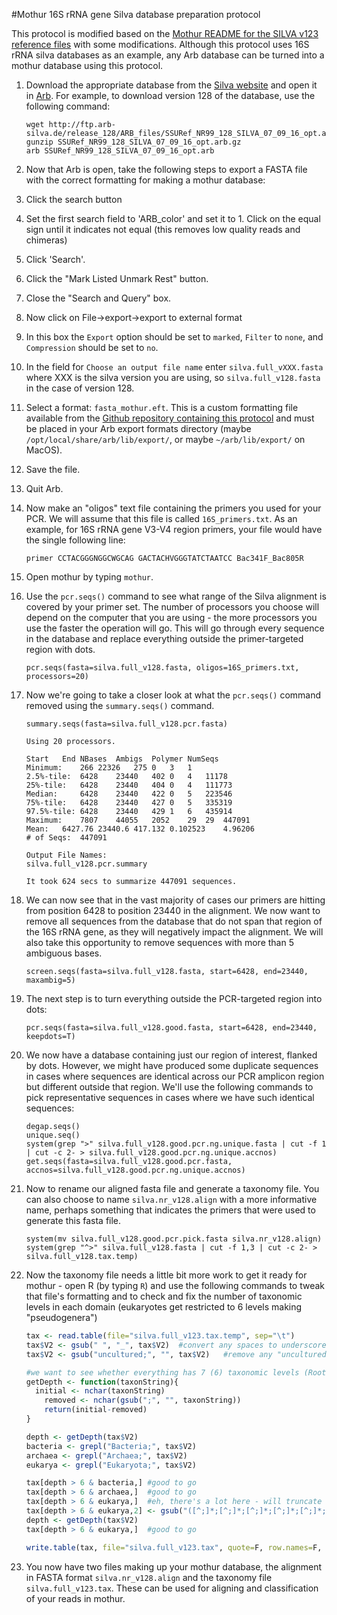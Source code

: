 #Mothur 16S rRNA gene Silva database preparation protocol

This protocol is modified based on the [Mothur README for the SILVA v123 reference files](http://blog.mothur.org/2015/12/03/SILVA-v123-reference-files/) with some modifications. Although this protocol uses 16S rRNA silva databases as an example, any Arb database can be turned into a mothur database using this protocol.

1. Download the appropriate database from the [Silva website](https://www.arb-silva.de/download/arb-files/) and open it in [Arb](http://www.arb-home.de/). For example, to download version 128 of the database, use the following command:

    ```
    wget http://ftp.arb-silva.de/release_128/ARB_files/SSURef_NR99_128_SILVA_07_09_16_opt.arb.gz
    gunzip SSURef_NR99_128_SILVA_07_09_16_opt.arb.gz
    arb SSURef_NR99_128_SILVA_07_09_16_opt.arb
    ```

2. Now that Arb is open, take the following steps to export a FASTA file with the correct formatting for making a mothur database:
  1. Click the search button
  2. Set the first search field to 'ARB_color' and set it to 1. Click on the equal sign until it indicates not equal (this removes low quality reads and chimeras)
  3. Click 'Search'.
  4. Click the "Mark Listed Unmark Rest" button.
  5. Close the "Search and Query" box.
  6. Now click on File->export->export to external format
  7. In this box the `Export` option should be set to `marked`, `Filter` to `none`, and `Compression` should be set to `no`.
  8. In the field for `Choose an output file name` enter `silva.full_vXXX.fasta` where XXX is the silva version you are using, so `silva.full_v128.fasta` in the case of version 128.
  9. Select a format: `fasta_mothur.eft`. This is a custom formatting file available from the [Github repository containing this protocol](https://github.com/ianpgm/AU_microbio_16S_protocol) and must be placed in your Arb export formats directory (maybe `/opt/local/share/arb/lib/export/`, or maybe `~/arb/lib/export/` on MacOS).
  10. Save the file.
  11. Quit Arb.

3. Now make an "oligos" text file containing the primers you used for your PCR. We will assume that this file is called `16S_primers.txt`. As an example, for 16S rRNA gene V3-V4 region primers, your file would have the single following line:

    ```
    primer CCTACGGGNGGCWGCAG GACTACHVGGGTATCTAATCC Bac341F_Bac805R
    ```

4. Open mothur by typing `mothur`.

5. Use the `pcr.seqs()` command to see what range of the Silva alignment is covered by your primer set. The number of processors you choose will depend on the computer that you are using - the more processors you use the faster the operation will go. This will go through every sequence in the database and replace everything outside the primer-targeted region with dots.
    
    ```
    pcr.seqs(fasta=silva.full_v128.fasta, oligos=16S_primers.txt, processors=20)
    ```

6. Now we're going to take a closer look at what the `pcr.seqs()` command removed using the `summary.seqs()` command.

    ```
    summary.seqs(fasta=silva.full_v128.pcr.fasta)

    Using 20 processors.

	Start	End	NBases	Ambigs	Polymer	NumSeqs
	Minimum:	266	22326	275	0	3	1
	2.5%-tile:	6428	23440	402	0	4	11178
	25%-tile:	6428	23440	404	0	4	111773
	Median: 	6428	23440	422	0	5	223546
	75%-tile:	6428	23440	427	0	5	335319
	97.5%-tile:	6428	23440	429	1	6	435914
	Maximum:	7807	44055	2052	29	29	447091
	Mean:	6427.76	23440.6	417.132	0.102523	4.96206
	# of Seqs:	447091

	Output File Names: 
	silva.full_v128.pcr.summary

	It took 624 secs to summarize 447091 sequences.

    ```

7. We can now see that in the vast majority of cases our primers are hitting from position 6428 to position 23440 in the alignment. We now want to remove all sequences from the database that do not span that region of the 16S rRNA gene, as they will negatively impact the alignment. We will also take this opportunity to remove sequences with more than 5 ambiguous bases.

    ```
    screen.seqs(fasta=silva.full_v128.fasta, start=6428, end=23440, maxambig=5)
    ```

8. The next step is to turn everything outside the PCR-targeted region into dots:

    ```
    pcr.seqs(fasta=silva.full_v128.good.fasta, start=6428, end=23440, keepdots=T)
    ```

9. We now have a database containing just our region of interest, flanked by dots. However, we might have produced some duplicate sequences in cases where sequences are identical across our PCR amplicon region but different outside that region. We'll use the following commands to pick representative sequences in cases where we have such identical sequences:

    ```
    degap.seqs()
    unique.seq()
    system(grep ">" silva.full_v128.good.pcr.ng.unique.fasta | cut -f 1 | cut -c 2- > silva.full_v128.good.pcr.ng.unique.accnos)
    get.seqs(fasta=silva.full_v128.good.pcr.fasta, accnos=silva.full_v128.good.pcr.ng.unique.accnos)
    ```

10. Now to rename our aligned fasta file and generate a taxonomy file. You can also choose to name `silva.nr_v128.align` with a more informative name, perhaps something that indicates the primers that were used to generate this fasta file.

    ```
    system(mv silva.full_v128.good.pcr.pick.fasta silva.nr_v128.align)
    system(grep "^>" silva.full_v128.fasta | cut -f 1,3 | cut -c 2- > silva.full_v128.tax.temp)
    ```

11. Now the taxonomy file needs a little bit more work to get it ready for mothur - open R (by typing `R`) and use the following commands to tweak that file's formatting and to check and fix the number of taxonomic levels in each domain (eukaryotes get restricted to 6 levels making "pseudogenera")

    ```R
    tax <- read.table(file="silva.full_v123.tax.temp", sep="\t")
	tax$V2 <- gsub(" ", "_", tax$V2)  #convert any spaces to underscores
	tax$V2 <- gsub("uncultured;", "", tax$V2)   #remove any "uncultured" taxa names

	#we want to see whether everything has 7 (6) taxonomic levels (Root to genus)
	getDepth <- function(taxonString){
	  initial <- nchar(taxonString)
	    removed <- nchar(gsub(";", "", taxonString))
	    return(initial-removed)
	}

	depth <- getDepth(tax$V2)
	bacteria <- grepl("Bacteria;", tax$V2)
	archaea <- grepl("Archaea;", tax$V2)
	eukarya <- grepl("Eukaryota;", tax$V2)

	tax[depth > 6 & bacteria,] #good to go
	tax[depth > 6 & archaea,]  #good to go
	tax[depth > 6 & eukarya,]  #eh, there's a lot here - will truncate to the pseudo genus level
	tax[depth > 6 & eukarya,2] <- gsub("([^;]*;[^;]*;[^;]*;[^;]*;[^;]*;[^;]*;).*", "\\1", tax[depth > 6 & eukarya,2])
	depth <- getDepth(tax$V2)
	tax[depth > 6 & eukarya,]  #good to go

	write.table(tax, file="silva.full_v123.tax", quote=F, row.names=F, col.names=F)
	```

12. You now have two files making up your mothur database, the alignment in FASTA format `silva.nr_v128.align` and the taxonomy file `silva.full_v123.tax`. These can be used for aligning and classification of your reads in mothur.